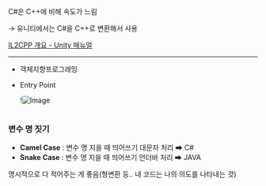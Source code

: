 C#은 C++에 비해 속도가 느림

→ 유니티에서는 C#을 C++로 변환해서 사용

[IL2CPP 개요 - Unity 매뉴얼](https://docs.unity3d.com/kr/2021.3/Manual/IL2CPP.html)

---

- 객체지향프로그래밍
- Entry Point
    
    !![Image](https://github.com/user-attachments/assets/429a3203-63ab-4606-a472-fe14196eb879)

```csharp

```

### 변수 명 짓기

- **Camel Case** : 변수 명 지을 때 띄어쓰기 대문자 처리 ➡ C#
- **Snake Case** : 변수 명 지을 때 띄어쓰기 언더바 처리 ➡ JAVA

명시적으로 다 적어주는 게 좋음(형변환 등.. 내 코드는 나의 의도를 나타내는 것)
